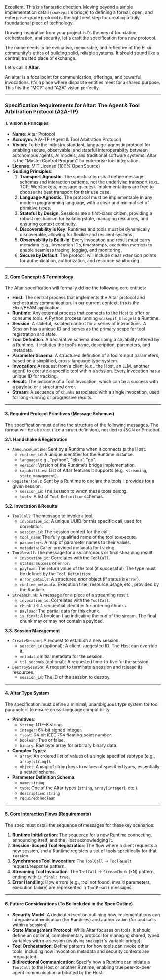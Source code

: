 Excellent. This is a fantastic direction. Moving beyond a simple implementation detail (`snakepit`'s bridge) to defining a formal, open, and enterprise-grade protocol is the right next step for creating a truly foundational piece of technology.

Drawing inspiration from your project list's themes of foundation, orchestration, and security, let's craft the specification for a new protocol.

The name needs to be evocative, memorable, and reflective of the Elixir community's ethos of building solid, reliable systems. It should sound like a central, trusted place of exchange.

Let's call it **Altar**.

An altar is a focal point for communication, offerings, and powerful invocations. It's a place where disparate entities meet for a shared purpose. This fits the "MCP" and "A2A" vision perfectly.

---

### **Specification Requirements for Altar: The Agent & Tool Arbitration Protocol (A2A-TP)**

#### **1. Vision & Principles**

*   **Name**: Altar Protocol
*   **Acronym**: A2A-TP (Agent & Tool Arbitration Protocol)
*   **Vision**: To be the industry standard, language-agnostic protocol for enabling secure, observable, and stateful interoperability between autonomous agents, AI models, and traditional software systems. Altar is the "Master Control Program" for enterprise tool integration.
*   **License**: MIT License (100% Open Source)
*   **Guiding Principles**:
    1.  **Transport-Agnostic**: The specification shall define message schemas and interaction patterns, not the underlying transport (e.g., TCP, WebSockets, message queues). Implementations are free to choose the best transport for their use case.
    2.  **Language-Agnostic**: The protocol must be implementable in any modern programming language, with a clear and minimal set of primitive types.
    3.  **Stateful by Design**: Sessions are a first-class citizen, providing a robust mechanism for isolating state, managing resources, and ensuring context continuity.
    4.  **Discoverability is Key**: Runtimes and tools must be dynamically discoverable, allowing for flexible and resilient systems.
    5.  **Observability is Built-in**: Every invocation and result must carry metadata (e.g., invocation IDs, timestamps, execution metrics) to enable seamless tracing, logging, and monitoring.
    6.  **Secure by Default**: The protocol will include clear extension points for authentication, authorization, and resource sandboxing.

---

#### **2. Core Concepts & Terminology**

The Altar specification will formally define the following core entities:

*   **Host**: The central process that implements the Altar protocol and orchestrates communication. In our current context, this is the Elixir/BEAM application.
*   **Runtime**: Any external process that connects to the Host to offer or consume tools. A Python process running `snakepit_bridge` is a Runtime.
*   **Session**: A stateful, isolated context for a series of interactions. A Session has a unique ID and serves as the primary scope for tool registration and state.
*   **Tool Definition**: A declarative schema describing a capability offered by a Runtime. It includes the tool's name, description, parameters, and metadata.
*   **Parameter Schema**: A structured definition of a tool's input parameters, based on a simplified, cross-language type system.
*   **Invocation**: A request from a client (e.g., the Host, an LLM, another agent) to execute a specific tool within a session. Every Invocation has a unique ID for tracking.
*   **Result**: The outcome of a Tool Invocation, which can be a success with a payload or a structured error.
*   **Stream**: A sequence of `Chunks` associated with a single Invocation, used for long-running or progressive results.

---

#### **3. Required Protocol Primitives (Message Schemas)**

The specification must define the structure of the following messages. The format will be abstract (like a struct definition), not tied to JSON or Protobuf.

**3.1. Handshake & Registration**

*   `AnnounceRuntime`: Sent by a Runtime when it connects to the Host.
    *   `runtime_id`: A unique identifier for the Runtime instance.
    *   `language`: e.g., "python", "elixir", "go".
    *   `version`: Version of the Runtime's bridge implementation.
    *   `capabilities`: List of Altar features it supports (e.g., `streaming`, `state_management`).
*   `RegisterTools`: Sent by a Runtime to declare the tools it provides for a given session.
    *   `session_id`: The session to which these tools belong.
    *   `tools`: A list of `Tool Definition` schemas.

**3.2. Invocation & Results**

*   `ToolCall`: The message to invoke a tool.
    *   `invocation_id`: A unique UUID for this specific call, used for correlation.
    *   `session_id`: The session context for the call.
    *   `tool_name`: The fully qualified name of the tool to execute.
    *   `parameters`: A map of parameter names to their values.
    *   `metadata`: Caller-provided metadata for tracing.
*   `ToolResult`: The message for a synchronous or final streaming result.
    *   `invocation_id`: Correlates with the `ToolCall`.
    *   `status`: `success` or `error`.
    *   `payload`: The return value of the tool (if successful). The type must be defined by the `Tool Definition`.
    *   `error_details`: A structured error object (if status is `error`).
    *   `runtime_metadata`: Execution time, resource usage, etc., provided by the Runtime.
*   `StreamChunk`: A message for a piece of a streaming result.
    *   `invocation_id`: Correlates with the `ToolCall`.
    *   `chunk_id`: A sequential identifier for ordering chunks.
    *   `payload`: The partial data for this chunk.
    *   `is_final`: A boolean flag indicating the end of the stream. The final chunk may or may not contain a payload.

**3.3. Session Management**

*   `CreateSession`: A request to establish a new session.
    *   `session_id` (optional): A client-suggested ID. The Host can override it.
    *   `metadata`: Initial metadata for the session.
    *   `ttl_seconds` (optional): A requested time-to-live for the session.
*   `DestroySession`: A request to terminate a session and release its resources.
    *   `session_id`: The ID of the session to destroy.

---

#### **4. Altar Type System**

The specification must define a minimal, unambiguous type system for tool parameters to ensure cross-language compatibility.

*   **Primitives**:
    *   `string`: UTF-8 string.
    *   `integer`: 64-bit signed integer.
    *   `float`: 64-bit IEEE 754 floating-point number.
    *   `boolean`: True or false.
    *   `binary`: Raw byte array for arbitrary binary data.
*   **Complex Types**:
    *   `array`: An ordered list of values of a single specified subtype (e.g., `array[string]`).
    *   `object`: A map of string keys to values of specified types, essentially a nested schema.
*   **Parameter Definition Schema**:
    *   `name`: `string`
    *   `type`: One of the Altar types (`string`, `array[integer]`, etc.).
    *   `description`: `string`
    *   `required`: `boolean`

---

#### **5. Core Interaction Flows (Requirements)**

The spec must detail the sequence of messages for these key scenarios:

1.  **Runtime Initialization**: The sequence for a new Runtime connecting, announcing itself, and the Host acknowledging it.
2.  **Session-Scoped Tool Registration**: The flow where a client requests a new session, and a Runtime registers a set of tools specifically for that session.
3.  **Synchronous Tool Invocation**: The `ToolCall` -> `ToolResult` request/response pattern.
4.  **Streaming Tool Invocation**: The `ToolCall` -> `StreamChunk` (xN) pattern, ending with `is_final: true`.
5.  **Error Handling**: How errors (e.g., tool not found, invalid parameters, execution failure) are represented in `ToolResult` messages.

---

#### **6. Future Considerations (To Be Included in the Spec Outline)**

*   **Security Model**: A dedicated section outlining how implementations can integrate authentication (for Runtimes) and authorization (for tool calls within a session).
*   **State Management Protocol**: While Altar focuses on tools, it should define an optional, complementary protocol for managing shared, typed variables within a session (evolving `snakepit`'s variable bridge).
*   **Tool Orchestration**: Define patterns for how tools can invoke other tools, including how invocation metadata and security contexts are propagated.
*   **Bidirectional Communication**: Specify how a Runtime can initiate a `ToolCall` to the Host or another Runtime, enabling true peer-to-peer agent communication arbitrated by the Host.
